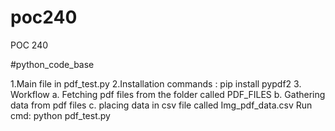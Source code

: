 # poc240
POC 240

#python_code_base

1.Main file in pdf_test.py
2.Installation commands : pip install pypdf2
3. Workflow
a. Fetching pdf files from the folder called PDF_FILES
b. Gathering data from pdf files 
c. placing data in csv file called Img_pdf_data.csv
Run cmd: python pdf_test.py
